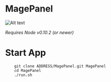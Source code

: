 MagePanel
==========================
![Alt text](http://s27.postimg.org/k2ek5zrjn/magepanel.png)

*Requires Node v0.10.2 (or newer)*

Start App
===============
		
		git clone ADDRESS/MagePanel.git MagePanel
		cd MagePanel
		./run.sh